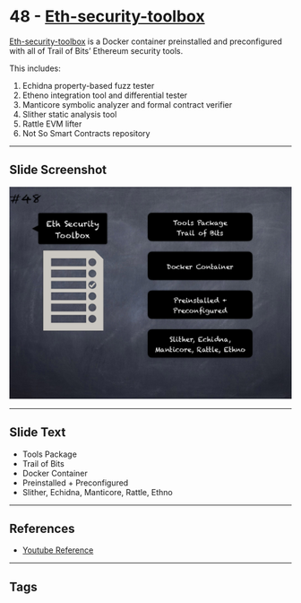 
# 48 - [Eth-security-toolbox](./Eth-security-toolbox.md)

[Eth-security-toolbox](https://github.com/crytic/eth-security-toolbox) is a Docker container preinstalled and preconfigured with all of Trail of Bits’ Ethereum security tools. 

This includes:

1. Echidna property-based fuzz tester
2. Etheno integration tool and differential tester
3. Manticore symbolic analyzer and formal contract verifier
4. Slither static analysis tool
5. Rattle EVM lifter
6. Not So Smart Contracts repository
___
## Slide Screenshot
![048.png](../../images/6.Audit%20Techniques%20and%20Tools%20101/048.png)
___
## Slide Text
- Tools Package
- Trail of Bits
- Docker Container
- Preinstalled + Preconfigured
- Slither, Echidna, Manticore, Rattle, Ethno
___
## References
- [Youtube Reference](https://youtu.be/QmD2bJUe140?t=394)
___
## Tags
